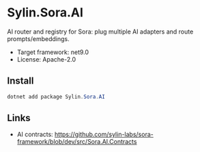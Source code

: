 # Sylin.Sora.AI

AI router and registry for Sora: plug multiple AI adapters and route prompts/embeddings.

- Target framework: net9.0
- License: Apache-2.0

## Install

```powershell
dotnet add package Sylin.Sora.AI
```

## Links
- AI contracts: https://github.com/sylin-labs/sora-framework/blob/dev/src/Sora.AI.Contracts
